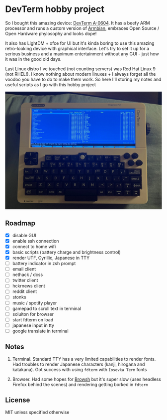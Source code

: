 # DevTerm hobby project

So I bought this amazing device: [DevTerm A-0604](https://www.clockworkpi.com/devterm). It has a beefy ARM processor and runs a custom version of [Armbian](https://www.armbian.com/), embraces Open Source / Open Hardware phylosophy and looks dope!

It also has LightDM + xfce for UI but it's kinda boring to use this amazing retro-looking device with graphical interface. Let's try to set it up for a serious business and a maximum entertainment without any GUI - just how it was in the good old days. 

Last Linux distro I've touched (not counting servers) was Red Hat Linux 9 (not RHEL!). I know nothing about modern linuxes + I always forget all the voodoo you have to do to make them work. So here I'll storing my notes and useful scripts as I go with this hobby project

![This is an image](./images/devterm.jpg?raw=true)

## Roadmap
- [x] disable GUI 
- [x] enable ssh connection
- [x] connect to home wifi
- [x] basic scripts (battery charge and brightness control)
- [x] render UTF, Cyrillic, Japanese in TTY
- [ ] battery indicator in zsh prompt
- [ ] email client
- [ ] nethack / dcss
- [ ] twitter client
- [ ] hckrnews client
- [ ] reddit client
- [ ] stonks
- [ ] music / spotify player
- [ ] gamepad to scroll text in terminal
- [ ] soluiton for browser
- [ ] start fdterm on load
- [ ] japanese input in tty
- [ ] google translate in terminal

## Notes

1) Terminal. Standard TTY has a very limited capabilities to render fonts. Had troubles to render Japanese characters (kanji, hirogana and katakana). Got success with using `fdterm` with `Iosevka Term` fonts

2) Browser. Had some hopes for [Browsh](https://www.brow.sh/) but it's super slow (uses headless Firefox behind the scenes) and rendering getting borked in `fdterm`

## License 

MIT unless specified otherwise
